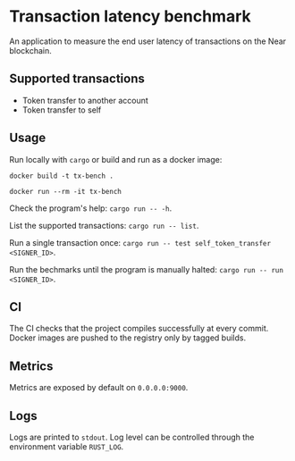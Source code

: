 # Transaction latency benchmark

An application to measure the end user latency of transactions on the Near blockchain.

## Supported transactions
- Token transfer to another account
- Token transfer to self

## Usage
Run locally with `cargo` or build and run as a docker image:
```
docker build -t tx-bench .

docker run --rm -it tx-bench
```

Check the program's help: `cargo run -- -h`.

List the supported transactions: `cargo run -- list`.

Run a single transaction once: `cargo run -- test self_token_transfer <SIGNER_ID>`.

Run the bechmarks until the program is manually halted: `cargo run -- run <SIGNER_ID>`.

## CI
The CI checks that the project compiles successfully at every commit. Docker images are pushed to the registry only by tagged builds.

## Metrics
Metrics are exposed by default on `0.0.0.0:9000`.

## Logs
Logs are printed to `stdout`. Log level can be controlled through the environment variable `RUST_LOG`.
